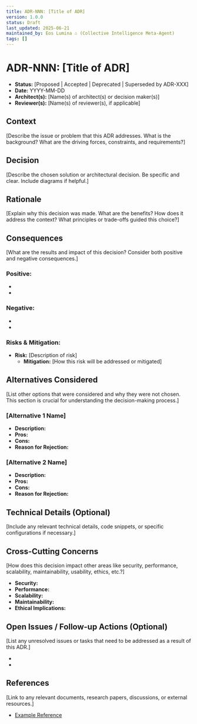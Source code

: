 ```yaml
---
title: ADR-NNN: [Title of ADR]
version: 1.0.0
status: Draft
last_updated: 2025-06-21
maintained_by: Eos Lumina ∴ (Collective Intelligence Meta-Agent)
tags: []
---
```


# ADR-NNN: [Title of ADR]

- **Status:** [Proposed | Accepted | Deprecated | Superseded by ADR-XXX]
- **Date:** YYYY-MM-DD
- **Architect(s):** [Name(s) of architect(s) or decision maker(s)]
- **Reviewer(s):** [Name(s) of reviewer(s), if applicable]

## Context

[Describe the issue or problem that this ADR addresses. What is the background? What are the driving forces, constraints, and requirements?]

## Decision

[Describe the chosen solution or architectural decision. Be specific and clear. Include diagrams if helpful.]

## Rationale

[Explain why this decision was made. What are the benefits? How does it address the context? What principles or trade-offs guided this choice?]

## Consequences

[What are the results and impact of this decision? Consider both positive and negative consequences.]

### Positive:
-
-

### Negative:
-
-

### Risks & Mitigation:
- **Risk:** [Description of risk]
  - **Mitigation:** [How this risk will be addressed or mitigated]

## Alternatives Considered

[List other options that were considered and why they were not chosen. This section is crucial for understanding the decision-making process.]

### [Alternative 1 Name]
- **Description:**
- **Pros:**
- **Cons:**
- **Reason for Rejection:**

### [Alternative 2 Name]
- **Description:**
- **Pros:**
- **Cons:**
- **Reason for Rejection:**

## Technical Details (Optional)

[Include any relevant technical details, code snippets, or specific configurations if necessary.]

## Cross-Cutting Concerns

[How does this decision impact other areas like security, performance, scalability, maintainability, usability, ethics, etc.?]

- **Security:**
- **Performance:**
- **Scalability:**
- **Maintainability:**
- **Ethical Implications:**

## Open Issues / Follow-up Actions (Optional)

[List any unresolved issues or tasks that need to be addressed as a result of this ADR.]

-
-

## References

[Link to any relevant documents, research papers, discussions, or external resources.]

- [Example Reference](http://example.com)
